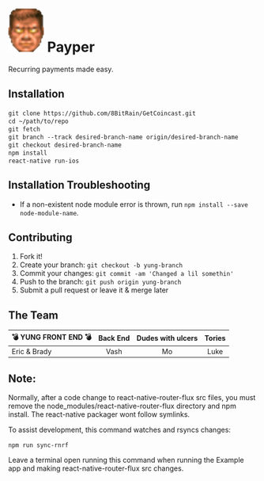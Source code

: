 # ![](./godmode.png) **Payper**
Recurring payments made easy.

## Installation
```
git clone https://github.com/8BitRain/GetCoincast.git
cd ~/path/to/repo
git fetch
git branch --track desired-branch-name origin/desired-branch-name
git checkout desired-branch-name
npm install
react-native run-ios
```

## Installation Troubleshooting
* If a non-existent node module error is thrown, run `npm install --save node-module-name`.

## Contributing
1. Fork it!
2. Create your branch: `git checkout -b yung-branch`
3. Commit your changes: `git commit -am 'Changed a lil somethin'`
4. Push to the branch: `git push origin yung-branch`
5. Submit a pull request or leave it & merge later

## The Team
| 💣 YUNG FRONT END 💣 | Back End | Dudes with ulcers | Tories |
|----------------------|:---------:|:----------------:|:------:|
| Eric & Brady         | Vash      | Mo               | Luke   |


## Note:
Normally, after a code change to react-native-router-flux src files,
you must remove the node_modules/react-native-router-flux directory
and npm install.  The react-native packager wont follow symlinks.

To assist development, this command watches and rsyncs changes:

```
npm run sync-rnrf
```

Leave a terminal open running this command when running the Example
app and making react-native-router-flux src changes.
